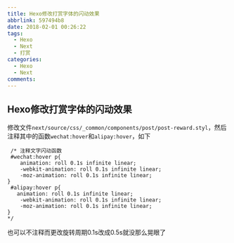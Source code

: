 ```yaml
---
title: Hexo修改打赏字体的闪动效果
abbrlink: 597494b8
date: 2018-02-01 00:26:22
tags:
  - Hexo
  - Next
  - 打赏
categories:
  - Hexo
  - Next
comments:
---
```

## Hexo修改打赏字体的闪动效果
<!-- more -->
修改文件`next/source/css/_common/components/post/post-reward.styl`，然后注释其中的函数`wechat:hover`和`alipay:hover`，如下  
```
 /* 注释文字闪动函数
 #wechat:hover p{
    animation: roll 0.1s infinite linear;
    -webkit-animation: roll 0.1s infinite linear;
    -moz-animation: roll 0.1s infinite linear;
}
 #alipay:hover p{
   animation: roll 0.1s infinite linear;
    -webkit-animation: roll 0.1s infinite linear;
    -moz-animation: roll 0.1s infinite linear;
}
*/
```
也可以不注释而更改旋转周期0.1s改成0.5s就没那么晃眼了